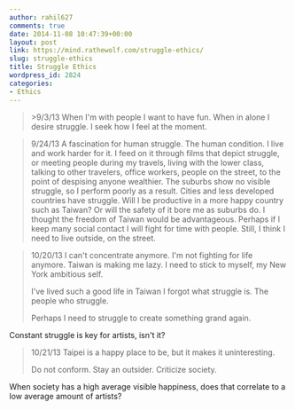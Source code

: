 ```yaml
---
author: rahil627
comments: true
date: 2014-11-08 10:47:39+00:00
layout: post
link: https://mind.rathewolf.com/struggle-ethics/
slug: struggle-ethics
title: Struggle Ethics
wordpress_id: 2824
categories:
- Ethics
---
```


<blockquote>>9/3/13
When I'm with people I want to have fun. When in alone I desire struggle. I seek how I feel at the moment.</blockquote>







<blockquote>9/24/13
A fascination for human struggle. The human condition. I live and work harder for it. I feed on it through films that depict struggle, or meeting people during my travels, living with the lower class, talking to other travelers, office workers, people on the street, to the point of despising anyone wealthier. The suburbs show no visible struggle, so I perform poorly as a result. Cities and less developed countries have struggle. Will I be productive in a more happy country such as Taiwan? Or will the safety of it bore me as suburbs do. I thought the freedom of Taiwan would be advantageous. Perhaps if I keep many social contact I will fight for time with people. Still, I think I need to live outside, on the street.</blockquote>





<blockquote>10/20/13
I can't concentrate anymore. I'm not fighting for life anymore. Taiwan is making me lazy. I need to stick to myself, my New York ambitious self.

I've lived such a good life in Taiwan I forgot what struggle is. The people who struggle.

Perhaps I need to struggle to create something grand again.</blockquote>



Constant struggle is key for artists, isn't it?



<blockquote>
10/21/13
Taipei is a happy place to be, but it makes it uninteresting.

Do not conform. Stay an outsider. Criticize society.</blockquote>



When society has a high average visible happiness, does that correlate to a low average amount of artists?
